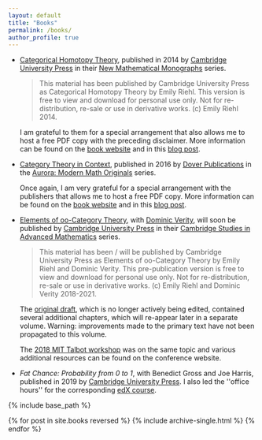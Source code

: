 ```yaml
---
layout: default
title: "Books"
permalink: /books/
author_profile: true
---
```



* [Categorical Homotopy Theory](https://emilyriehl.github.io/files/cathtpy.pdf), published in 2014 by [Cambridge University Press](https://www.cambridge.org/br/academic/subjects/mathematics/geometry-and-topology/categorical-homotopy-theory) in their [New Mathematical Monographs](https://www.cambridge.org/core/series/new-mathematical-monographs/E28BCCE1A04DB329398908DD3C0B99ED) series.

    > This material has been published by Cambridge University Press as Categorical Homotopy Theory by Emily Riehl. This version is free to view and download for personal use only. Not for re-distribution, re-sale or use in derivative works. (c) Emily Riehl 2014.

    I am grateful to them for a special arrangement that also allows me to host a free PDF copy with the preceding disclaimer. More information can be found on the [book website](https://math.jhu.edu/~eriehl/cathtpy/) and in this [blog post](https://golem.ph.utexas.edu/category/2014/06/categorical_homotopy_theory.html).

*  [Category Theory in Context](https://emilyriehl.github.io/files/context.pdf), published in 2016 by [Dover Publications](https://store.doverpublications.com/048680903x.html) in the [Aurora: Modern Math Originals](https://store.doverpublications.com/by-subject-mathematics-aurora.html) series.

    Once again, I am very grateful for a special arrangement with the publishers that allows me to host a free PDF copy. More information can be found on the [book website](https://math.jhu.edu/~eriehl/context/) and in this [blog post](https://golem.ph.utexas.edu/category/2016/11/category_theory_in_context.html).

* [Elements of oo-Category Theory](https://emilyriehl.github.io/files/elements.pdf), with [Dominic Verity](https://researchers.mq.edu.au/en/persons/dominic-verity), will soon be published by [Cambridge University Press](https://www.cambridge.org/core/books/elements-of-category-theory/DAC48C449AB8C2C1B1E528A49D27FC6D) in their [Cambridge Studies in Advanced Mathematics](https://www.cambridge.org/core/series/cambridge-studies-in-advanced-mathematics/0A5F361E5A5E9D3EFE58F53613C0D307) series.

    > This material has been / will be published by Cambridge University Press as Elements of oo-Category Theory by Emily Riehl and Dominic Verity. This pre-publication version is free to view and download for personal use only. Not for re-distribution, re-sale or use in derivative works. (c) Emily Riehl and Dominic Verity 2018-2021.

    The [original draft](https://emilyriehl.github.io/files/more-elements.pdf), which is no longer actively being edited, contained several additional chapters, which will re-appear later in a separate volume. Warning: improvements made to the primary text have not been propagated to this volume.

    The [2018 MIT Talbot workshop](https://math.mit.edu/events/talbot/index.php?year=2018) was on the same topic and various additional resources can be found on the conference website.

*  *Fat Chance: Probability from 0 to 1*,  with Benedict Gross and Joe Harris, published in 2019 by [Cambridge University Press](https://www.cambridge.org/core/books/fat-chance/7B3971F26CD74B2C58E542A297F43629). I also led the ''office hours'' for the corresponding [edX course](https://courses.edx.org/courses/course-v1:HarvardX+FC1x+1T2018/8fd45335a5524a4299a47a49c7dfee04/).

{% include base_path %}

{% for post in site.books reversed %}
  {% include archive-single.html %}
{% endfor %}